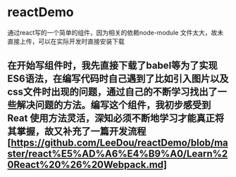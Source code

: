 # reactDemo
通过react写的一个简单的组件，因为相关的依赖node-module 文件太大，故未直接上传，可以在实际开发时直接安装下载

## 在开始写组件时，我先直接下载了babel等为了实现ES6语法，在编写代码时自己遇到了比如引入图片以及css文件时出现的问题，通过自己的不断学习找出了一些解决问题的方法。编写这个组件，我初步感受到 Reat 使用方法灵活，深知必须不断地学习才能真正将其掌握，故又补充了一篇开发流程[https://github.com/LeeDou/reactDemo/blob/master/react%E5%AD%A6%E4%B9%A0/Learn%20React%20%26%20Webpack.md]
